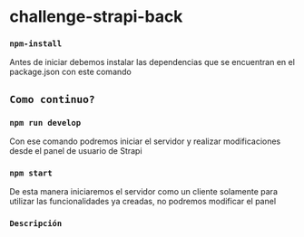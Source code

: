 # challenge-strapi-back
### `npm-install`
Antes de iniciar debemos instalar las dependencias que se encuentran en el package.json con este comando
## `Como continuo?`
### `npm run develop`
Con ese comando podremos iniciar el servidor y realizar modificaciones desde el panel de usuario de Strapi
### `npm start`
De esta manera iniciaremos el servidor como un cliente solamente para utilizar las funcionalidades ya creadas, no podremos modificar el panel

### `Descripción`

